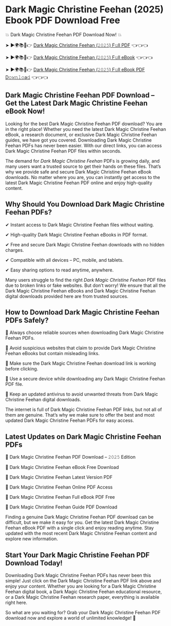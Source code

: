# Dark Magic Christine Feehan (2025) Ebook PDF Download Free

💥 Dark Magic Christine Feehan PDF Download Now! 💥

➤ ►🌍📚📱👉 [Dark Magic Christine Feehan (𝟸𝟶𝟸𝟻) F𝚞ll PDF](https://getpdf.xyz/dark-magic-christine-feehan) 👈👈👈


➤ ►🌍📚📱👉 [Dark Magic Christine Feehan (𝟸𝟶𝟸𝟻) F𝚞ll eBook](https://getpdf.xyz/dark-magic-christine-feehan) 👈👈👈


➤ ►🌍📚📱👉 [Dark Magic Christine Feehan (𝟸𝟶𝟸𝟻) F𝚞ll eBook PDF D𝚘𝚠𝚗𝚕𝚘a𝚍](https://getpdf.xyz/dark-magic-christine-feehan) 👈👈👈


## Dark Magic Christine Feehan PDF Download – Get the Latest Dark Magic Christine Feehan eBook Now!

Looking for the best Dark Magic Christine Feehan PDF download? You are in the right place! Whether you need the latest Dark Magic Christine Feehan eBook, a research document, or exclusive Dark Magic Christine Feehan guides, we have got you covered. Downloading Dark Magic Christine Feehan PDFs has never been easier. With our direct links, you can access Dark Magic Christine Feehan PDF files within seconds.

The demand for *Dark Magic Christine Feehan* PDFs is growing daily, and many users want a trusted source to get their hands on these files. That’s why we provide safe and secure Dark Magic Christine Feehan eBook downloads. No matter where you are, you can instantly get access to the latest Dark Magic Christine Feehan PDF online and enjoy high-quality content.

## Why Should You Download Dark Magic Christine Feehan PDFs?

✔ Instant access to Dark Magic Christine Feehan files without waiting.

✔ High-quality Dark Magic Christine Feehan eBooks in PDF format.

✔ Free and secure Dark Magic Christine Feehan downloads with no hidden charges.

✔ Compatible with all devices – PC, mobile, and tablets.

✔ Easy sharing options to read anytime, anywhere.

Many users struggle to find the right *Dark Magic Christine Feehan* PDF files due to broken links or fake websites. But don’t worry! We ensure that all the Dark Magic Christine Feehan eBooks and Dark Magic Christine Feehan digital downloads provided here are from trusted sources.

## How to Download Dark Magic Christine Feehan PDFs Safely?

📌 Always choose reliable sources when downloading Dark Magic Christine Feehan PDFs.

📌 Avoid suspicious websites that claim to provide Dark Magic Christine Feehan eBooks but contain misleading links.

📌 Make sure the Dark Magic Christine Feehan download link is working before clicking.

📌 Use a secure device while downloading any Dark Magic Christine Feehan PDF file.

📌 Keep an updated antivirus to avoid unwanted threats from Dark Magic Christine Feehan digital downloads.

The internet is full of Dark Magic Christine Feehan PDF links, but not all of them are genuine. That’s why we make sure to offer the best and most updated Dark Magic Christine Feehan PDFs for easy access.

## Latest Updates on Dark Magic Christine Feehan PDFs

🔹 Dark Magic Christine Feehan PDF Download – 𝟸𝟶𝟸𝟻 Edition

🔹 Dark Magic Christine Feehan eBook Free Download

🔹 Dark Magic Christine Feehan Latest Version PDF

🔹 Dark Magic Christine Feehan Online PDF Access

🔹 Dark Magic Christine Feehan Full eBook PDF Free

🔹 Dark Magic Christine Feehan Guide PDF Download

Finding a genuine Dark Magic Christine Feehan PDF download can be difficult, but we make it easy for you. Get the latest Dark Magic Christine Feehan eBook PDF with a single click and enjoy reading anytime. Stay updated with the most recent Dark Magic Christine Feehan content and explore new information.

## Start Your Dark Magic Christine Feehan PDF Download Today!

Downloading Dark Magic Christine Feehan PDFs has never been this simple! Just click on the Dark Magic Christine Feehan PDF link above and enjoy your content. Whether you are looking for a Dark Magic Christine Feehan digital book, a Dark Magic Christine Feehan educational resource, or a Dark Magic Christine Feehan research paper, everything is available right here.

So what are you waiting for? Grab your Dark Magic Christine Feehan PDF download now and explore a world of unlimited knowledge! 🚀